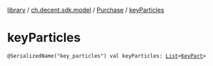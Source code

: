 [library](../../index.md) / [ch.decent.sdk.model](../index.md) / [Purchase](index.md) / [keyParticles](./key-particles.md)

# keyParticles

`@SerializedName("key_particles") val keyParticles: `[`List`](https://kotlinlang.org/api/latest/jvm/stdlib/kotlin.collections/-list/index.html)`<`[`KeyPart`](../-key-part/index.md)`>`